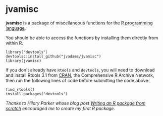 jvamisc
=======

**jvamisc** is a package of miscellaneous functions for the [R programming language](http://www.r-project.org/).

You should be able to access the functions by installing them directly from within R.

	library("devtools")
	devtools::install_github("jvadams/jvamisc")
	library(jvamisc)

If you don't already have `Rtools` and `devtools`, you will need to download and install Rtools 3.1 from [CRAN](http://cran.r-project.org/bin/windows/Rtools/), 
	the Comprehensive R Archive Network, then run the following lines of code before submitting the code above:

	find_rtools()
	install.packages("devtools")

_Thanks to Hilary Parker whose blog post [Writing an R package from scratch](http://hilaryparker.com/2014/04/29/writing-an-r-package-from-scratch/)
encouraged me to create my first R package._
